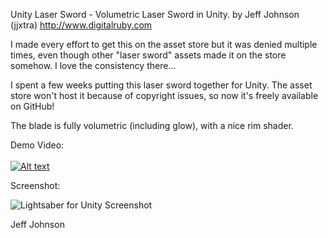 Unity Laser Sword - Volumetric Laser Sword in Unity.
by Jeff Johnson (jjxtra)
http://www.digitalruby.com

I made every effort to get this on the asset store but it was denied multiple times, even though other "laser sword" assets made it on the store somehow. I love the consistency there...

I spent a few weeks putting this laser sword together for Unity. The asset store won't host it because of copyright issues, so now it's freely available on GitHub!

The blade is fully volumetric (including glow), with a nice rim shader.

Demo Video:<br/><br/>
[![Alt text](https://img.youtube.com/vi/qfCQdwYs23I/0.jpg)](https://www.youtube.com/watch?v=qfCQdwYs23I)

Screenshot:

![Lightsaber for Unity Screenshot](https://www.digitalruby.com/wp-content/uploads/2015/04/VolumetricLightsaber.jpg)

Jeff Johnson


